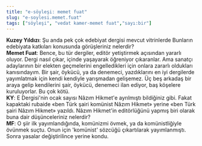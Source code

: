 ```yaml
---
title: "e-söyleşi: memet fuat"
slug: "e-soylesi.memet.fuat"
tags: ["söyleşi", "vedat kamer-memet fuat","sayı:bir"]
---
```


**Kuzey Yıldızı**: Şu anda pek çok edebiyat dergisi mevcut vitrinlerde
Bunların edebiyata katkıları konusunda görüşleriniz nelerdir?\
**Memet Fuat**: Bence, bu tür dergiler, editör yetiştirmek açısından
yararlı oluyor. Dergi nasıl çıkar, içinde yaşayarak öğreniyor
çıkaranlar. Ama sanatçı adaylarının bir elekten geçmelerini
engelledikleri için onlara zararlı oldukları kanısındayım. Bir şair,
öykücü, ya da denemeci, yazdıklarını en iyi dergilerde yayımlatmak için
kendi kendiyle yarışmadan gelişemez. Üç beş arkadaş bir araya gelip
kendilerini şair, öykücü, denemeci ilan ediyor, baş köşelere
kuruluyorlar. Bu çok kötü.\
**KY**: E Dergisi'nin ocak sayısı Nâzım Hikmet'e ayrılmıştı
bildiğiniz gibi. Fakat kapaktaki rubaide «ben Türk şairi komünist Nâzım
Hikmet» yerine «ben Türk şairi Nâzım Hikmet» yazıldı. Nâzım Hikmet'in
editörlüğünü yapmış biri olarak buna dair düşünceleriniz nelerdir?\
**MF**: O şiir ilk yayımlandığında, komünizmi övmek, ya da
komünistliğiyle övünmek suçtu. Onun için 'komünist' sözcüğü çıkartılarak
yayımlanmıştı. Sonra yasalar değiştirilince yerine kondu.
